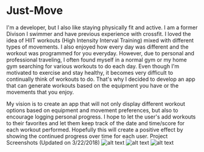 # Just-Move

I'm a developer, but I also like staying physically fit and active. I am a former Divison I swimmer and have previous experience with crossfit. I loved the idea of HIIT workouts (High Intensity Interval Training) mixed with different types of movements. I also enjoyed how every day was different and the workout was programmed for you everyday. However, due to personal and professional traveling, I often found myself in a normal gym or my home gym searching for various workouts to do each day. Even though I'm motivated to exercise and stay healthy, it becomes very difficult to continually think of workouts to do. That's why I decided to develop an app that can generate workouts based on the equipment you have or the movements that you enjoy.

My vision is to create an app that will not only display different workout options based on equipment and movement preferences, but also to encourage logging personal progress. I hope to let the user's add workouts to their favorites and let them keep track of the date and time/score for each workout performed. Hopefully this will create a positive effect by showing the continued progress over time for each user.
Project Screenshots (Updated on 3/22/2018)
![alt text](https://raw.githubusercontent.com/colemclark1/Just-Move/master/screenshots/JustMoveHome.PNG)
![alt text](https://raw.githubusercontent.com/colemclark1/Just-Move/master/screenshots/JustMoveWorkouts.PNG)
![alt text](https://raw.githubusercontent.com/colemclark1/Just-Move/master/screenshots/JustMoveDetails.PNG)
